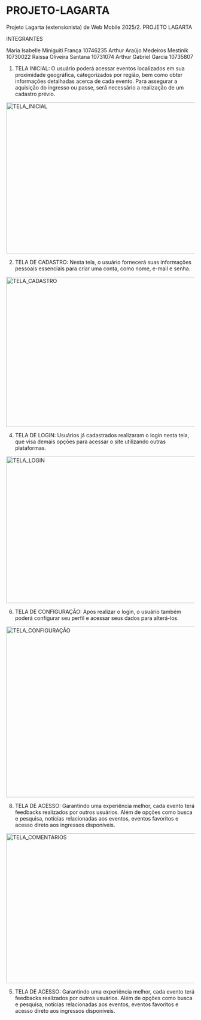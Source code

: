 # PROJETO-LAGARTA
Projeto Lagarta (extensionista) de Web Mobile 2025/2.
PROJETO LAGARTA 

INTEGRANTES

Maria Isabelle Miniguiti França	10746235
Arthur Araújo Medeiros Mestinik	10730022
Raissa Oliveira Santana	 10731074
Arthur Gabriel Garcia	10735807


1.	TELA INICIAL:  O usuário poderá acessar eventos localizados em sua proximidade geográfica, categorizados por região, bem como obter informações detalhadas acerca de cada evento. Para assegurar a aquisição do ingresso ou passe, será necessário a realização de um cadastro prévio.

<img width="709" height="403" alt="TELA_INICIAL" src="https://github.com/user-attachments/assets/da9a3b7a-6245-47c8-ae63-4e5b0514c22d" />
 
2.	TELA DE CADASTRO: Nesta tela, o usuário fornecerá suas informações pessoais essenciais para criar uma conta, como nome, e-mail e senha.
   
<img width="709" height="399" alt="TELA_CADASTRO" src="https://github.com/user-attachments/assets/d19079cb-b3c3-4cdf-b723-1e830e62689f" />

4.	TELA DE LOGIN: Usuários já cadastrados realizaram o login nesta tela, que visa demais opções para acessar o site utilizando outras plataformas.
   
<img width="709" height="391" alt="TELA_LOGIN" src="https://github.com/user-attachments/assets/f7cc57fc-1150-44f6-8368-3db3d549b4b7" />

6.	TELA DE CONFIGURAÇÃO: Após realizar o login, o usuário também poderá configurar seu perfil e acessar seus dados para alterá-los.
   
<img width="709" height="455" alt="TELA_CONFIGURAÇÃO" src="https://github.com/user-attachments/assets/59f2d732-09fe-4e15-aa43-ae5c12335045" />

8.	TELA DE ACESSO: Garantindo uma experiência melhor, cada evento terá feedbacks realizados por outros usuários. Além de opções como busca e pesquisa, notícias relacionadas aos eventos, eventos favoritos e acesso direto aos ingressos disponíveis.
<img width="709" height="399" alt="TELA_COMENTARIOS" src="https://github.com/user-attachments/assets/a5911b18-3526-4f41-826b-bc1a9256637b" />




5.	TELA DE ACESSO: Garantindo uma experiência melhor, cada evento terá feedbacks realizados por outros usuários. Além de opções como busca e pesquisa, notícias relacionadas aos eventos, eventos favoritos e acesso direto aos ingressos disponíveis. 
